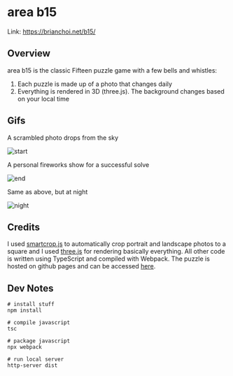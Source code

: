 # area b15

Link: https://brianchoi.net/b15/

## Overview

area b15 is the classic Fifteen puzzle game with a few bells and whistles:

  1. Each puzzle is made up of a photo that changes daily
  1. Everything is rendered in 3D (three.js). The background changes based on your local time
  
## Gifs

A scrambled photo drops from the sky

![start](https://raw.githubusercontent.com/bchoi12/b15/master/start.gif)

A personal fireworks show for a successful solve

![end](https://raw.githubusercontent.com/bchoi12/b15/master/end.gif)

Same as above, but at night

![night](https://raw.githubusercontent.com/bchoi12/b15/master/night.gif)

## Credits

I used [smartcrop.js](https://github.com/jwagner/smartcrop.js/) to automatically crop portrait and landscape photos to a square and I used [three.js](https://threejs.org/) for rendering basically everything. All other code is written using TypeScript and compiled with Webpack. The puzzle is hosted on github pages and can be accessed [here](https://brianchoi.net/b15/).

## Dev Notes

```
# install stuff
npm install

# compile javascript
tsc

# package javascript
npx webpack

# run local server
http-server dist
```